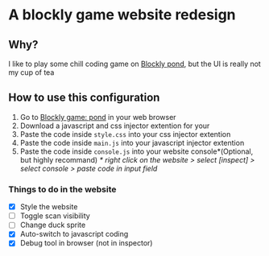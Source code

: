 # A blockly game website redesign

## Why?
I like to play some chill coding game on [Blockly pond](https://blockly.games/pond-duck?lang=en), but the UI is really not my cup of tea

## How to use this configuration
1. Go to [Blockly game: pond](https://blockly.games/pond-duck?lang=en) in your web browser
2. Download a javascript and css injector extention for your 
3. Paste the code inside `style.css` into your css injector extention
4. Paste the code inside `main.js` into your javascript injector extention
5. Paste the code inside `console.js` into your website console*(Optional, but highly recommand)
*\* right click on the website > select [inspect] > select console > paste code in input field*

### Things to do in the website
- [x] Style the website
- [ ] Toggle scan visibility
- [ ] Change duck sprite
- [x] Auto-switch to javascript coding
- [x] Debug tool in browser (not in inspector)
